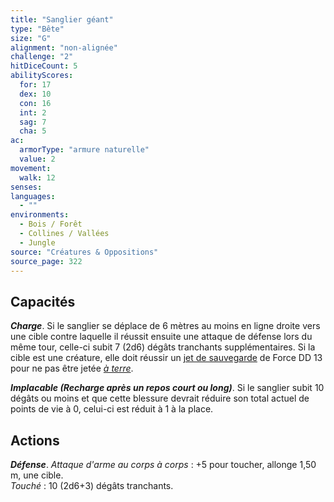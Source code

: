 ```yaml
---
title: "Sanglier géant"
type: "Bête"
size: "G"
alignment: "non-alignée"
challenge: "2"
hitDiceCount: 5
abilityScores:
  for: 17
  dex: 10
  con: 16
  int: 2
  sag: 7
  cha: 5
ac: 
  armorType: "armure naturelle"
  value: 2
movement: 
  walk: 12
senses: 
languages: 
  - ""
environments:
  - Bois / Forêt
  - Collines / Vallées
  - Jungle
source: "Créatures & Oppositions"
source_page: 322
---
```

## Capacités
_**Charge**_. Si le sanglier se déplace de 6 mètres au moins en ligne droite vers une cible contre laquelle il réussit ensuite une attaque de défense lors du même tour, celle-ci subit 7 (2d6) dégâts tranchants supplémentaires. Si la cible est une créature, elle doit réussir un [jet de sauvegarde](/utiliser-les-caracteristiques/#jets-de-sauvegarde) de Force DD 13 pour ne pas être jetée [_à terre_](/gerer-la-sante-du-personnage/#a-terre).

_**Implacable (Recharge après un repos court ou long)**_. Si le sanglier subit 10 dégâts ou moins et que cette blessure devrait réduire son total actuel de points de vie à 0, celui-ci est réduit à 1 à la place.

## Actions
_**Défense**_. _Attaque d'arme au corps à corps_ : +5 pour toucher, allonge 1,50 m, une cible.  
_Touché_ : 10 (2d6+3) dégâts tranchants.
